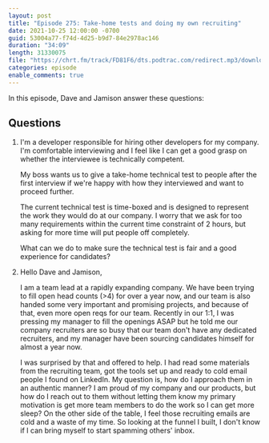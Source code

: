 ```yaml
---
layout: post
title: "Episode 275: Take-home tests and doing my own recruiting"
date: 2021-10-25 12:00:00 -0700
guid: 53004a77-f74d-4d25-b9d7-84e2978ac146
duration: "34:09"
length: 31330075
file: "https://chrt.fm/track/FD81F6/dts.podtrac.com/redirect.mp3/download.softskills.audio/sse-275.mp3"
categories: episode
enable_comments: true
---
```


In this episode, Dave and Jamison answer these questions:

## Questions

1. I'm a developer responsible for hiring other developers for my company. I'm comfortable interviewing and I feel like I can get a good grasp on whether the interviewee is technically competent.
   
   My boss wants us to give a take-home technical test to people after the first interview if we're happy with how they interviewed and want to proceed further.
   
   The current technical test is time-boxed and is designed to represent the work they would do at our company. I worry that we ask for too many requirements within the current time constraint of 2 hours, but asking for more time will put people off completely.
   
   What can we do to make sure the technical test is fair and a good experience for candidates?


2. Hello Dave and Jamison,
   
   I am a team lead at a rapidly expanding company. We have been trying to fill open head counts (>4) for over a year now, and our team is also handed some very important and promising projects, and because of that, even more open reqs for our team. Recently in our 1:1, I was pressing my manager to fill the openings ASAP but he told me our company recruiters are so busy that our team don't have any dedicated recruiters, and my manager have been sourcing candidates himself for almost a year now.
   
   I was surprised by that and offered to help. I had read some materials from the recruiting team, got the tools set up and ready to cold email people I found on LinkedIn. My question is, how do I approach them in an authentic manner? I am proud of my company and our products, but how do I reach out to them without letting them know my primary motivation is get more team members to do the work so I can get more sleep? On the other side of the table, I feel those recruiting emails are cold and a waste of my time. So looking at the funnel I built, I don't know if I can bring myself to start spamming others' inbox.
